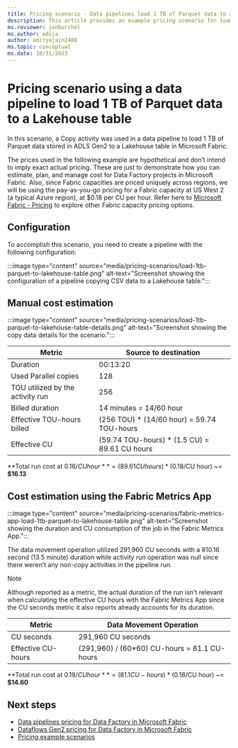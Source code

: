 ```yaml
---
title: Pricing scenario - Data pipelines load 1 TB of Parquet data to a Lakehouse table
description: This article provides an example pricing scenario for loading 1 TB of Parquest data to a Lakehouse table using Data Factory in Microsoft Fabric.
ms.reviewer: jonburchel
ms.author: adija
author: adityajain2408
ms.topic: conceptual
ms.date: 10/31/2023
---
```


# Pricing scenario using a data pipeline to load 1 TB of Parquet data to a Lakehouse table

In this scenario, a Copy activity was used in a data pipeline to load 1 TB of Parquet data stored in ADLS Gen2 to a Lakehouse table in Microsoft Fabric.

The prices used in the following example are hypothetical and don’t intend to imply exact actual pricing. These are just to demonstrate how you can estimate, plan, and manage cost for Data Factory projects in Microsoft Fabric. Also, since Fabric capacities are priced uniquely across regions, we will be using the pay-as-you-go pricing for a Fabric capacity at US West 2 (a typical Azure region), at $0.18 per CU per hour. Refer here to [Microsoft Fabric - Pricing](https://azure.microsoft.com/pricing/details/microsoft-fabric/) to explore other Fabric capacity pricing options.

## Configuration

To accomplish this scenario, you need to create a pipeline with the following configuration:

:::image type="content" source="media/pricing-scenarios/load-1tb-parquet-to-lakehouse-table.png" alt-text="Screenshot showing the configuration of a pipeline copying CSV data to a Lakehouse table.":::

## Manual cost estimation

:::image type="content" source="media/pricing-scenarios/load-1tb-parquet-to-lakehouse-table-details.png" alt-text="Screenshot showing the copy data details for the scenario.":::

|Metric  |Source to destination  |
|---------|---------|
|Duration     | 00:13:20        |
|Used Parallel copies     | 128        |
|TOU utilized by the activity run     | 256        |
|Billed duration     | 14 minutes = 14/60 hour        |
|Effective TOU-hours billed     | (256 TOU) * (14/60 hour) = 59.74 TOU-hours        |
|Effective CU     | (59.74 TOU-hours) * (1.5 CU) = 89.61 CU hours        |

**Total run cost at $0.18/CU hour** = (89.61 CU hours) * ($0.18/CU hour) ~= **$16.13**

## Cost estimation using the Fabric Metrics App

:::image type="content" source="media/pricing-scenarios/fabric-metrics-app-load-1tb-parquet-to-lakehouse-table.png" alt-text="Screenshot showing the duration and CU consumption of the job in the Fabric Metrics App.":::

The data movement operation utilized 291,960 CU seconds with a 810.16 second (13.5 minute) duration while activity run operation was null since there weren’t any non-copy activities in the pipeline run.

> [!NOTE]
> Although reported as a metric, the actual duration of the run isn't relevant when calculating the effective CU hours with the Fabric Metrics App since the CU seconds metric it also reports already accounts for its duration.

|Metric  |Data Movement Operation  |
|---------|---------|
|CU seconds     | 291,960 CU seconds        |
|Effective CU-hours     | (291,960) / (60*60) CU-hours = 81.1 CU-hours        |

**Total run cost at $0.18/CU hour** = (81.1 CU-hours) * ($0.18/CU hour) ~= **$14.60**

## Next steps

- [Data pipelines pricing for Data Factory in Microsoft Fabric](pricing-pipelines.md)
- [Dataflows Gen2 pricing for Data Factory in Microsoft Fabric](pricing-dataflows-gen2.md)
- [Pricing example scenarios](pricing-overview.md#pricing-examples)
